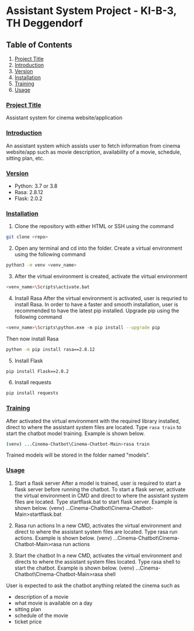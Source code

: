 # Assistant System Project - KI-B-3, TH Deggendorf

## Table of Contents

1. [Project Title](#project-title)
1. [Introduction](#introduction)
1. [Version](#version)
1. [Installation](#installation)
1. [Training](#training)
1. [Usage](#usage)

### <u>Project Title</u>

Assistant system for cinema website/application

### <u>Introduction</u>

An assistant system which assists user to fetch information from cinema website/app such as movie description, availability of a movie, schedule, sitting plan, etc.

### <u>Version</u>

- Python: 3.7 or 3.8
- Rasa: 2.8.12
- Flask: 2.0.2

### <u>Installation</u>

1. Clone the repository with either HTML or SSH using the command

```bash
git clone <repo>
```

2. Open any terminal and cd into the folder. Create a virtual environment using the following command

```bash
python3 -m venv <venv_name>
```

3. After the virtual environment is created, activate the virtual environment

```bash
<venv_name>\Scripts\activate.bat
```

4. Install Rasa
   After the virtual environment is activated, user is requried to install Rasa. In order to have a faster and smooth installation, user is recommended to have the latest pip installed. Upgrade pip using the following command

```bash
<venv_name>\Scripts\python.exe -m pip install --upgrade pip
```

Then now install Rasa

```bash
python -m pip install rasa==2.8.12
```

5. Install Flask

```bash
pip install Flask==2.0.2
```

6. Install requests

```bash
pip install requests
```

### <u>Training</u>

After activated the virtual environment with the required library installed, direct to where the assistant system files are located.
Type `rasa train` to start the chatbot model training.
Example is shown below.

```bash
(venv) ...Cinema-Chatbot\Cinema-Chatbot-Main>rasa train
```

Trained models will be stored in the folder named "models".

### <u>Usage</u>

1. Start a flask server
   After a model is trained, user is required to start a flask server before running the chatbot.
   To start a flask server, activate the virtual environment in CMD and direct to where the assistant system files are located.
   Type startflask.bat to start flask server.
   Example is shown below.
   (venv) ...Cinema-Chatbot\Cinema-Chatbot-Main>startflask.bat

2. Rasa run actions
   In a new CMD, activates the virtual environment and direct to where the assistant system files are located.
   Type rasa run actions.
   Example is shown below.
   (venv) ...Cinema-Chatbot\Cinema-Chatbot-Main>rasa run actions

3. Start the chatbot
   In a new CMD, activates the virtual environment and directs to where the assistant system files located.
   Type rasa shell to start the chatbot.
   Example is shown below.
   (venv) ...Cinema-Chatbot\Cinema-Chatbot-Main>rasa shell

User is expected to ask the chatbot anything related the cinema such as

- description of a movie
- what movie is available on a day
- sitting plan
- schedule of the movie
- ticket price
